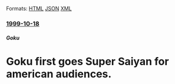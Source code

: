 
Formats: [HTML](/news/1999/10/18/goku-first-goes-super-saiyan-for-american-audiences.html)  [JSON](/news/1999/10/18/goku-first-goes-super-saiyan-for-american-audiences.json)  [XML](/news/1999/10/18/goku-first-goes-super-saiyan-for-american-audiences.xml)  

### [1999-10-18](/news/1999/10/18/index.md)

##### Goku
#  Goku first goes Super Saiyan for american audiences.



